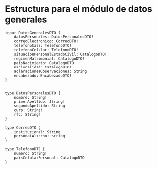 # Estructura para el módulo de datos generales

	input DatosGeneralesDTO {
		datosPersonales: DatosPersonalesDTO!
		correoElectronico: CorreoDTO!
     	telefonoCasa: TelefonoDTO!
     	telefonoCelular: TelefonoDTO!
     	situacionPersonalEstadoCivil: CatalogoDTO!
     	regimenMatrimonial: CatalogoDTO!
     	paisNacimiento: CatalogoDTO!
     	nacionalidad: CatalogoDTO!
     	aclaracionesObservaciones: String
     	encabezado: EncabezadoDTO!
	}
	
	
	type DatosPersonalesDTO {
		nombre: String!
     	primerApellido: String!
     	segundoApellido: String
		curp: String!
     	rfc: String!
    }

	type CorreoDTO {
		institucional: String
     	personalAlterno: String
	}

	type TelefonoDTO {
		numero: String!
		paisCelularPersonal: CatalogoDTO
	}
